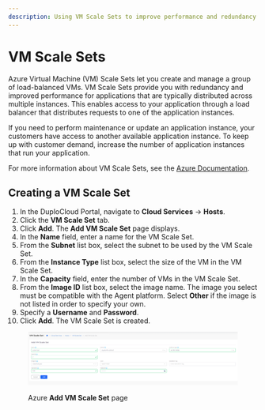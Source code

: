 ```yaml
---
description: Using VM Scale Sets to improve performance and redundancy for hosts
---
```


# VM Scale Sets

Azure Virtual Machine (VM) Scale Sets let you create and manage a group of load-balanced VMs. VM Scale Sets provide you with redundancy and improved performance for applications that are typically distributed across multiple instances. This enables access to your application through a load balancer that distributes requests to one of the application instances.&#x20;

If you need to perform maintenance or update an application instance, your customers have access to another available application instance. To keep up with customer demand, increase the number of application instances that run your application.

For more information about VM Scale Sets, see the [Azure Documentation](https://learn.microsoft.com/en-us/azure/virtual-machine-scale-sets/overview).

## Creating a VM Scale Set

1. In the DuploCloud Portal, navigate to **Cloud Services** -> **Hosts**.
2. Click the **VM Scale Set** tab.
3. Click **Add**. The **Add VM Scale Set** page displays.
4. In the **Name** field, enter a name for the VM Scale Set.
5. From the **Subnet** list box, select the subnet to be used by the VM Scale Set.
6. From the **Instance Type** list box, select the size of the VM in the VM Scale Set.
7. In the **Capacity** field, enter the number of VMs in the VM Scale Set.
8. From the **Image ID** list box, select the image name. The image you select must be compatible with the Agent platform. Select **Other** if the image is not listed in order to specify your own.&#x20;
9. Specify a **Username** and **Password**.
10. Click **Add**. The VM Scale Set is created.

<div align="left"><figure><img src="../../.gitbook/assets/VMpatched1.png" alt=""><figcaption><p>Azure <strong>Add VM Scale Set</strong> page</p></figcaption></figure></div>
